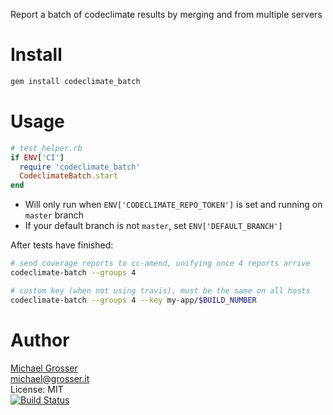 Report a batch of codeclimate results by merging and from multiple servers

Install
=======

```Bash
gem install codeclimate_batch
```

Usage
=====

```Ruby
# test_helper.rb
if ENV['CI']
  require 'codeclimate_batch'
  CodeclimateBatch.start
end
```

 - Will only run when `ENV['CODECLIMATE_REPO_TOKEN']` is set and running on `master` branch
 - If your default branch is not `master`, set `ENV['DEFAULT_BRANCH']`

After tests have finished:

```Bash
# send coverage reports to cc-amend, unifying once 4 reports arrive
codeclimate-batch --groups 4

# custom key (when not using travis), must be the same on all hosts
codeclimate-batch --groups 4 --key my-app/$BUILD_NUMBER
```

Author
======
[Michael Grosser](http://grosser.it)<br/>
michael@grosser.it<br/>
License: MIT<br/>
[![Build Status](https://travis-ci.org/grosser/codeclimate_batch.png)](https://travis-ci.org/grosser/codeclimate_batch)
